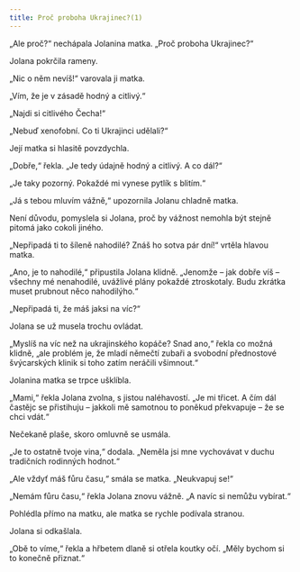 ```yaml
---
title: Proč proboha Ukrajinec?(1)
---
```


„Ale proč?“ nechápala Jolanina matka. „Proč proboha Ukrajinec?“

  

Jolana pokrčila rameny.

„Nic o něm nevíš!“ varovala ji matka.

„Vím, že je v zásadě hodný a citlivý.“

„Najdi si citlivého Čecha!“

„Nebuď xenofobní. Co ti Ukrajinci udělali?“

Její matka si hlasitě povzdychla.

„Dobře,“ řekla. „Je tedy údajně hodný a citlivý. A co dál?“

„Je taky pozorný. Pokaždé mi vynese pytlík s blitím.“

„Já s tebou mluvím vážně,“ upozornila Jolanu chladně matka.

Není důvodu, pomyslela si Jolana, proč by vážnost nemohla být stejně pitomá jako cokoli jiného.

„Nepřipadá ti to šíleně nahodilé? Znáš ho sotva pár dní!“ vrtěla hlavou matka.

„Ano, je to nahodilé,“ připustila Jolana klidně. „Jenomže – jak dobře víš – všechny mé nenahodilé, uvážlivé plány pokaždé ztroskotaly. Budu zkrátka muset prubnout něco nahodilýho.“

„Nepřipadá ti, že máš jaksi na víc?“

Jolana se už musela trochu ovládat.

„Myslíš na víc než na ukrajinského kopáče? Snad ano,“ řekla co možná klidně, „ale problém je, že mladí němečtí zubaři a svobodní přednostové švýcarských klinik si toho zatím neráčili všimnout.“

Jolanina matka se trpce ušklíbla.

„Mami,“ řekla Jolana zvolna, s jistou naléhavostí. „Je mi třicet. A čím dál častějc se přistihuju – jakkoli mě samotnou to poněkud překvapuje – že se chci vdát.“

Nečekaně plaše, skoro omluvně se usmála.

„Je to ostatně tvoje vina,“ dodala. „Neměla jsi mne vychovávat v duchu tradičních rodinných hodnot.“

„Ale vždyť máš fůru času,“ smála se matka. „Neukvapuj se!“

„Nemám fůru času,“ řekla Jolana znovu vážně. „A navíc si nemůžu vybírat.“

Pohlédla přímo na matku, ale matka se rychle podívala stranou.

Jolana si odkašlala.

„Obě to víme,“ řekla a hřbetem dlaně si otřela koutky očí. „Měly bychom si to konečně přiznat.“
